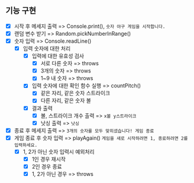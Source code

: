## 기능 구현

-[x] 시작 후 메세지 출력 => Console.print(), `숫자 야구 게임을 시작합니다.`
-[x] 랜덤 변수 받기 => Random.pickNumberInRange()
-[x] 숫자 입력 => Console.readLine()
    -[x] 입력 숫자에 대한 처리
        -[x] 입력에 대한 유효성 검사
            -[x] 서로 다른 숫자 => throws
            -[x] 3개의 숫자 => throws
            -[x] 1~9 내 숫자 => throws
        -[x] 입력 숫자에 대한 확인 함수 실행 => countPitch()
            -[x] 같은 자리, 같은 숫자 스트라이크
            -[x] 다른 자리, 같은 숫자 볼
        -[x] 결과 출력 
            -[x] 볼, 스트라이크 개수 출력 => `x볼 y스트라이크`
            -[x] 낫싱 출력 => `낫싱`
-[x] 종료 후 메세지 출력 => `3개의 숫자를 모두 맞히셨습니다! 게임 종료`
-[x] 게임 종료 후 숫자 입력 => playAgain() `게임을 새로 시작하려면 1, 종료하려면 2를 입력하세요.` 
    -[x] 1, 2가 아닌 숫자 입력시 예외처리
        -[x] 1인 경우 재시작
        -[x] 2인 경우 종료
        -[x] 1, 2가 아닌 경우 => throws
